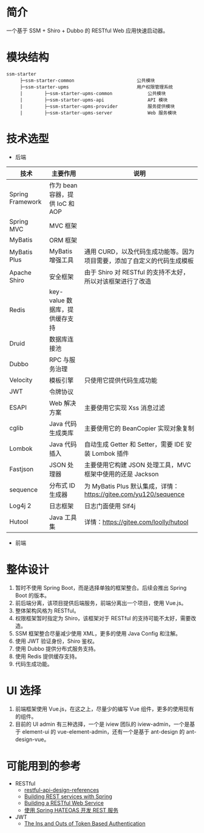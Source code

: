 # 简介
一个基于 SSM + Shiro + Dubbo 的 RESTful Web 应用快速启动器。  

# 模块结构
```
ssm-starter
     ├─ssm-starter-common                       公共模块
     ├─ssm-starter-upms                         用户权限管理系统
     |        ├─ssm-starter-upms-common             公共模块
     |        ├─ssm-starter-upms-api                API 模块
     |        ├─ssm-starter-upms-provider           服务提供模块
     |        ├─ssm-starter-upms-server             Web 服务模块
```

# 技术选型
- 后端
  
| 技术 | 主要作用 | 说明 |
| ------------ | ------------ | ------------ |
| Spring Framework | 作为 bean 容器，提供 IoC 和 AOP | |
| Spring MVC | MVC 框架 | |
| MyBatis | ORM 框架 | |
| MyBatis Plus | MyBatis 增强工具 | 通用 CURD，以及代码生成功能等。因为项目需要，添加了自定义的代码生成模板 |
| Apache Shiro | 安全框架 | 由于 Shiro 对 RESTful 的支持不太好，所以对该框架进行了改造 |
| Redis | key-value 数据库，提供缓存支持 | |
| Druid | 数据库连接池 | |
| Dubbo | RPC 与服务治理 | |
| Velocity | 模板引擎 | 只使用它提供代码生成功能 |
| JWT | 令牌协议 | |
| ESAPI | Web 解决方案 | 主要使用它实现 Xss 消息过滤 |
| cglib | Java 代码生成类库 | 主要使用它的 BeanCopier 实现对象复制 |
| Lombok | Java 代码插入 | 自动生成 Getter 和 Setter，需要 IDE 安装 Lombok 插件 |
| Fastjson | JSON 处理器 | 主要使用它构建 JSON 处理工具，MVC 框架中使用的还是 Jackson |
| sequence | 分布式 ID 生成器 | 为 MyBatis Plus 默认集成，详情： <https://gitee.com/yu120/sequence> |
| Log4j 2 | 日志框架 | 日志门面使用 Slf4j |
| Hutool | Java 工具集 | 详情：<https://gitee.com/loolly/hutool> |

- 前端

# 整体设计
1. 暂时不使用 Spring Boot，而是选择单独的框架整合。后续会推出 Spring Boot 的版本。  
2. 前后端分离，该项目提供后端服务，前端分离出一个项目，使用 Vue.js。  
3. 整体架构风格为 RESTful。  
4. 权限框架暂时指定为 Shiro，该框架对于 RESTful 的支持可能不太好，需要改造。  
5. SSM 框架整合尽量减少使用 XML，更多的使用 Java Config 和注解。  
6. 使用 JWT 验证身份，Shiro 鉴权。  
7. 使用 Dubbo 提供分布式服务支持。  
8. 使用 Redis 提供缓存支持。  
9. 代码生成功能。  

# UI 选择
1. 前端框架使用 Vue.js，在这之上，尽量少的编写 Vue 组件，更多的使用现有的组件。  
2. 目前的 UI admin 有三种选择，一个是 iview 团队的 iview-admin，一个是基于 element-ui 的 vue-element-admin，还有一个是基于 ant-design 的 ant-design-vue。  



# 可能用到的参考
- RESTful
    - [restful-api-design-references](https://github.com/aisuhua/restful-api-design-references)
    - [Building REST services with Spring](https://spring.io/guides/tutorials/bookmarks/)
    - [Building a RESTful Web Service](https://spring.io/guides/gs/rest-service/)
    - [使用 Spring HATEOAS 开发 REST 服务](https://www.ibm.com/developerworks/cn/java/j-lo-SpringHATEOAS/index.html?ca=drs-&utm_source=tuicool&utm_medium=referral)
- JWT
    - [The Ins and Outs of Token Based Authentication](https://scotch.io/tutorials/the-ins-and-outs-of-token-based-authentication)